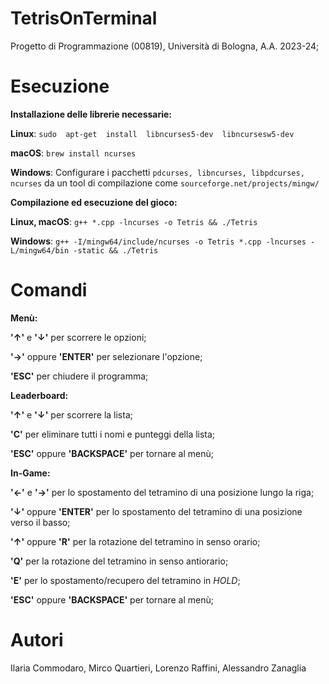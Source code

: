 # TetrisOnTerminal
Progetto di Programmazione (00819), Università di Bologna, A.A. 2023-24;

# Esecuzione
**Installazione delle librerie necessarie:**

**Linux**: `sudo  apt-get  install  libncurses5-dev  libncursesw5-dev`

**macOS**: `brew install ncurses`

**Windows**: Configurare i pacchetti `pdcurses, libncurses, libpdcurses, ncurses` da un tool di compilazione come `sourceforge.net/projects/mingw/`


**Compilazione ed esecuzione del gioco:**

**Linux, macOS**: `g++ *.cpp -lncurses -o Tetris && ./Tetris`

**Windows**: `g++ -I/mingw64/include/ncurses -o Tetris *.cpp -lncurses -L/mingw64/bin -static && ./Tetris`

# Comandi
**Menù:**

**'↑'** e **'↓'** per scorrere le opzioni;

**'→'** oppure **'ENTER'** per selezionare l'opzione;

**'ESC'** per chiudere il programma;

**Leaderboard:**

**'↑'** e **'↓'** per scorrere la lista;

**'C'** per eliminare tutti i nomi e punteggi della lista;

**'ESC'** oppure **'BACKSPACE'** per tornare al menù;

**In-Game:**

**'←'** e **'→'** per lo spostamento del tetramino di una posizione lungo la riga;

**'↓'** oppure **'ENTER'** per lo spostamento del tetramino di una posizione verso il basso;

**'↑'** oppure **'R'** per la rotazione del tetramino in senso orario;

**'Q'** per la rotazione del tetramino in senso antiorario;

**'E'** per lo spostamento/recupero del tetramino in *HOLD*;

**'ESC'** oppure **'BACKSPACE'** per tornare al menù;
# Autori
Ilaria Commodaro, Mirco Quartieri, Lorenzo Raffini, Alessandro Zanaglia

